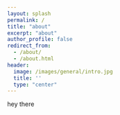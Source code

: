 ```yaml
---
layout: splash
permalink: /
title: "about"
excerpt: "about"
author_profile: false
redirect_from: 
  - /about/
  - /about.html
header:
  image: /images/general/intro.jpg
  title: ''  
  type: "center"
---
```




hey there



